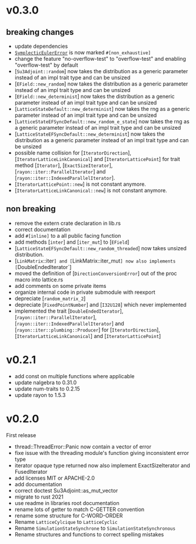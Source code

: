 
# v0.3.0

## breaking changes
- update dependencies
- [`SymplecticEulerError`](hnew_deterministtps://abouttefeux.github.io/lattice-qcd-rs/lattice_qcd_rs/integrator/symplectic_euler/enum.SymplecticEulerError.html) is now marked `#[non_exhaustive]`
- change the feature "no-overflow-test" to "overflow-test" and enabling "overflow-test" by default
- [`Su3Adjoint::random`] now takes the distribution as a generic parameter instead of an impl trait type and can be unsized
- [`EField::new_random`] now takes the distribution as a generic parameter instead of an impl trait type and can be unsized
- [`EField::new_determinist`] now takes the distribution as a generic parameter instead of an impl trait type and can be unsized
- [`LatticeStateDefault::new_determinist`] now takes the rng as a generic parameter instead of an impl trait type and can be unsized
- [`LatticeStateEFSyncDefault::new_random_e_state`] now takes the rng as a generic parameter instead of an impl trait type and can be unsized
- [`LatticeStateEFSyncDefault::new_determinist`] now takes the distribution as a generic parameter instead of an impl trait type and can be unsized
- possible name collision for [`IteratorDirection`], [`IteratorLatticeLinkCanonical`] and [`IteratorLatticePoint`] for trait method [`Iterator`], [`ExactSizeIterator`], [`rayon::iter::ParallelIterator`] and [`rayon::iter::IndexedParallelIterator`].
- [`IteratorLatticePoint::new`] is not constant anymore.
- [`IteratorLatticeLinkCanonical::new`] is not constant anymore.

## non breaking
- remove the extern crate declaration in lib.rs
- correct documentation
- add `#[inline]` to a all public facing function
- add methods [`inter`] and [`iter_mut`] to [`EField`]
- [`LatticeStateEFSyncDefault::new_random_threaded`] now takes unsized distribution.
- [`LinkMatrix`::iter`] and [`LinkMatrix::iter_mut`] now also implements [`DoubleEndedIterator`]
- moved the definition of [`DirectionConversionError`] out of the proc macro into lattice.rs
- add comments on some private items
- organize internal code in private submodule with reexport
- depreciate [`random_matrix_2`]
- depreciate [`FixedPointNumber`] and [`I32U128`] which never implemented
- implemented the trait [`DoubleEndedIterator`], [`rayon::iter::ParallelIterator`], [`rayon::iter::IndexedParallelIterator`] and [`rayon::iter::plumbing::Producer`] for [`IteratorDirection`], [`IteratorLatticeLinkCanonical`] and [`IteratorLatticePoint`]

# v0.2.1

- add const on multiple functions where applicable
- update nalgebra to 0.31.0
- update num-traits to 0.2.15
- update rayon to 1.5.3
 

# v0.2.0

First release

- thread::ThreadError::Panic now contain a vector of error
- fixe issue with the threading module's function giving inconsistent error type
- iterator opaque type returned now also implement ExactSizeIterator and FusedIterator
- add licenses MIT or APACHE-2.0
- add documentation
- correct doctest Su3Adjoint::as_mut_vector
- migrate to rust 2021
- use readme in libraries root documentation
- rename lots of getter to match C-GETTER convention
- rename some structure for C-WORD-ORDER
- Rename `LatticeCylcique` to `LatticeCyclic`
- Rename `SimulationStateSynchrone` to `SimulationStateSynchronous`
- Rename structures and functions to correct spelling mistakes